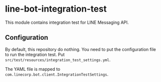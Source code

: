 # line-bot-integration-test

This module contains integration test for LINE Messaging API.

## Configuration

By default, this repository do nothing. You need to put the configuration file to run the integration test.
Put `src/test/resources/integration_test_settings.yml`.

The YAML file is mapped to `com.linecorp.bot.client.IntegrationTestSettings`.
